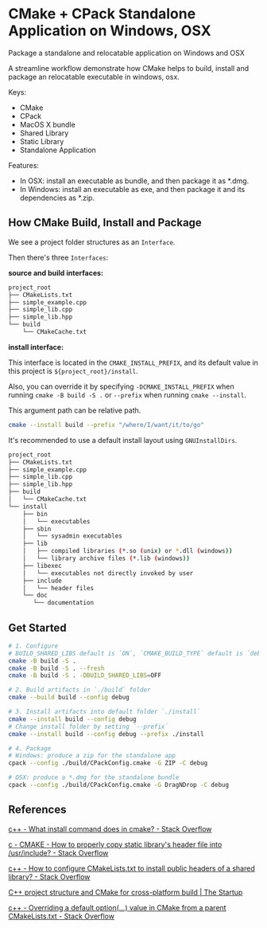 # CMake + CPack Standalone Application on Windows, OSX

Package a standalone and relocatable application on Windows and OSX

A streamline workflow demonstrate how CMake helps to build, install and package an relocatable executable in windows, osx.

Keys:

- CMake
- CPack
- MacOS X bundle
- Shared Library
- Static Library
- Standalone Application

Features:

- In OSX: install an executable as bundle, and then package it as *.dmg.
- In Windows: install an executable as exe, and then package it and its dependencies as *.zip.

## How CMake Build, Install and Package

We see a project folder structures as an `Interface`.

Then there's three `Interfaces`:

**source and build interfaces:**

```sh
project_root
├── CMakeLists.txt
├── simple_example.cpp
├── simple_lib.cpp
├── simple_lib.hpp
└── build
    └── CMakeCache.txt
```

**install interface:**

This interface is located in the `CMAKE_INSTALL_PREFIX`, and its default value in this project is  `${project_root}/install`.

Also, you can override it by specifying `-DCMAKE_INSTALL_PREFIX` when running `cmake -B build -S .` or `--prefix` when running `cmake --install`.

This argument path can be relative path.

```sh
cmake --install build --prefix "/where/I/want/it/to/go"
```

It's recommended to use a default install layout using `GNUInstallDirs`.

```sh
project_root
├── CMakeLists.txt
├── simple_example.cpp
├── simple_lib.cpp
├── simple_lib.hpp
├── build
│   └── CMakeCache.txt
└── install
    ├── bin
    │   └── executables
    ├── sbin
    │   └── sysadmin executables
    ├── lib
    │   ├── compiled libraries (*.so (unix) or *.dll (windows))
    │   └── library archive files (*.lib (windows))
    ├── libexec
    │   └── executables not directly invoked by user
    ├── include
    │   └── header files
    └── doc
       └── documentation
```

## Get Started

```sh
# 1. Configure
# BUILD_SHARED_LIBS default is `ON`, `CMAKE_BUILD_TYPE` default is `debug`
cmake -B build -S .
cmake -B build -S . --fresh
cmake -B build -S . -DBUILD_SHARED_LIBS=OFF

# 2. Build artifacts in `./build` folder
cmake --build build --config debug

# 3. Install artifacts into default folder `./install`
cmake --install build --config debug
# Change install folder by setting `--prefix`
cmake --install build --config debug --prefix ./install

# 4. Package
# Windows: produce a zip for the standalone app
cpack --config ./build/CPackConfig.cmake -G ZIP -C debug

# OSX: produce a *.dmg for the standalone bundle
cpack --config ./build/CPackConfig.cmake -G DragNDrop -C debug
```

## References

[c++ - What install command does in cmake? - Stack Overflow](https://stackoverflow.com/questions/53121491/what-install-command-does-in-cmake)

[c - CMAKE - How to properly copy static library's header file into /usr/include? - Stack Overflow](https://stackoverflow.com/questions/10487256/cmake-how-to-properly-copy-static-librarys-header-file-into-usr-include)

[c++ - How to configure CMakeLists.txt to install public headers of a shared library? - Stack Overflow](https://stackoverflow.com/questions/54271925/how-to-configure-cmakelists-txt-to-install-public-headers-of-a-shared-library)

[C++ project structure and CMake for cross-platform build | The Startup](https://medium.com/swlh/c-project-structure-for-cmake-67d60135f6f5)

[c++ - Overriding a default option(...) value in CMake from a parent CMakeLists.txt - Stack Overflow](https://stackoverflow.com/questions/3766740/overriding-a-default-option-value-in-cmake-from-a-parent-cmakelists-txt)